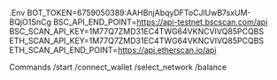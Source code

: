 .Env
BOT_TOKEN=6759050389:AAHBnjAbqyDFToCJlUwB7sxUM-BQjO1SnCg
BSC_API_END_POINT=https://api-testnet.bscscan.com/api
BSC_SCAN_API_KEY=1M77Q7ZMD31EC4TWG64VKNCVIVQ85PCQBS
ETH_SCAN_API_KEY=1M77Q7ZMD31EC4TWG64VKNCVIVQ85PCQBS
ETH_SCAN_API_END_POINT=https://api.etherscan.io/api

Commands
/start
/connect_wallet
/select_network
/balance
